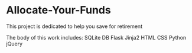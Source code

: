 # Allocate-Your-Funds
This project is dedicated to help you save for retirement

The body of this work includes:
SQLite DB
Flask
Jinja2
HTML
CSS
Python
jQuery
